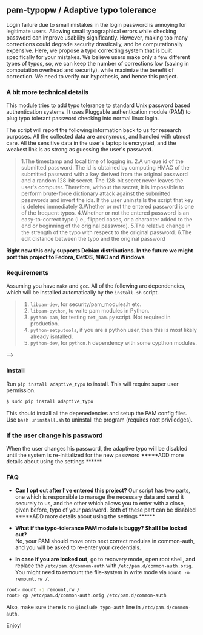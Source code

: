 ## pam-typopw / Adaptive typo tolerance

Login failure due to small mistakes in the login password is annoying for legitimate users. Allowing small typographical errors while checking password can improve usability significantly. However, making too many corrections could degrade security drastically, and be computationally expensive. Here, we propose a typo correcting system that is built specifically for your mistakes. We believe users make only a few different types of typos, so, we can keep the number of corrections low (saving in computation overhead and security), while maximize the benefit of correction. We need to verify our hypothesis, and hence this project.

### A bit more technical details

This module tries to add typo tolerance to standard Unix password based
authentication systems. It uses Pluggable authentication module (PAM) to plug
typo tolerant password checking into normal linux login.

The script will report the following information back to us for research purposes. All the collected data are anonymous, and handled with utmost care. All the sensitive data in the user's laptop is encrypted, and the weakest link is as strong as guessing the user's password. 
>1.The timestamp and local time of logging in.
>2.A unique id of the submitted password. The id is obtained by computing HMAC of the submitted password with a key derived from the original password and a random 128-bit secret. The 128-bit secret never leaves the user's computer. Therefore, without the secret, it is impossible to perform brute-force dictionary attack against the submitted passwords and invert the ids. If the user uninstalls the script that key is deleted immediately 
>3.Whether or not the entered password is one of the frequent typos.
>4.Whether or not the entered password is an easy-to-correct typo (i.e., flipped cases, or a character added to the end or beginning of the original password).
>5.The relative change in the strength of the typo with respect to the original password.
>6.The edit distance between the typo and the original password

**Right now this only supports Debian distributions.
In the future we might port this project to Fedora, CetOS, MAC and Windows**


### Requirements  
Assuming you have `make` and `gcc`. All of the following are dependencies, which
will be installed automatically by the `install.sh` script.

>1. `libpam-dev`, for security/pam_modules.h etc.
>2. `libpam-python`, to write pam modules in Python.
>3. `python-pam`, for testing `tet_pam.py` script. Not required in production.
>4. `python-setputools`, if you are a python user, then this is most likely already isntalled. 
>5. `python-dev`, for `python.h` dependency with some cypthon modules.

-->
### Install
Run `pip install adaptive_typo` to install. This will require super user permission.
```bash
$ sudo pip install adaptive_typo
```

This should install all the depenedencies and setup the PAM config
files. Use `bash uninstall.sh` to uninstall the program (requires root
priviledges).

### If the user change his password
When the user changes his password, the adaptive typo will be disabled until the system is re-initialized for the new password
*****ADD more details about using the settings ******

### FAQ
* **Can I opt out after I've entered this project?**
Our script has two parts, one which is responsible to manage the necessary data and send it securely to us, and the other which allows you to enter with a close, given before, typo of your password. Both of these part can be disabled
*****ADD more details about using the settings ******

* **What if the typo-tolerance PAM module is buggy? Shall I be locked out?**   
No, your PAM should move onto next correct modules in common-auth, and you will be asked to re-enter your credentials.   

* **In case if you are locked out**, go to recovery mode, open root shell, and replace the `/etc/pam.d/common-auth` with 
`/etc/pam.d/common-auth.orig`. You might need to remount the file-system in write mode via `mount -o remount,rw /`.
```bash
root> mount -o remount,rw /
root> cp /etc/pam.d/common-auth.orig /etc/pam.d/common-auth
```
Also, make sure there is no `@include typo-auth` line in `/etc/pam.d/common-auth`.



Enjoy!
